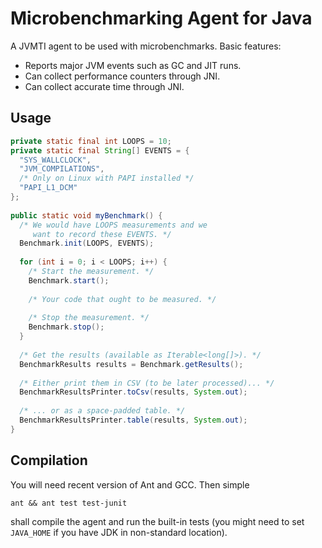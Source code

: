 Microbenchmarking Agent for Java
================================

A JVMTI agent to be used with microbenchmarks. Basic features:

- Reports major JVM events such as GC and JIT runs.
- Can collect performance counters through JNI.
- Can collect accurate time through JNI.


Usage
-----
```java
private static final int LOOPS = 10;
private static final String[] EVENTS = {
  "SYS_WALLCLOCK",
  "JVM_COMPILATIONS",
  /* Only on Linux with PAPI installed */
  "PAPI_L1_DCM"
};
	
public static void myBenchmark() {
  /* We would have LOOPS measurements and we
     want to record these EVENTS. */
  Benchmark.init(LOOPS, EVENTS);
  
  for (int i = 0; i < LOOPS; i++) {
    /* Start the measurement. */
    Benchmark.start();
    
    /* Your code that ought to be measured. */
    
    /* Stop the measurement. */
    Benchmark.stop();
  }
  
  /* Get the results (available as Iterable<long[]>). */
  BenchmarkResults results = Benchmark.getResults();
  
  /* Either print them in CSV (to be later processed)... */
  BenchmarkResultsPrinter.toCsv(results, System.out);
  
  /* ... or as a space-padded table. */
  BenchmarkResultsPrinter.table(results, System.out);
}
```

Compilation
-----------
You will need recent version of Ant and GCC. Then simple
```
ant && ant test test-junit
```
shall compile the agent and run the built-in tests
(you might need to set `JAVA_HOME` if you have JDK in non-standard location).
